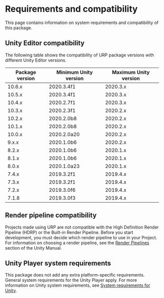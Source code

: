 # Requirements and compatibility

This page contains information on system requirements and compatibility of this package.

## Unity Editor compatibility

The following table shows the compatibility of URP package versions with different Unity Editor versions.

| Package version | Minimum Unity version | Maximum Unity version |
|-----------------|-----------------------|-----------------------|
| 10.6.x          | 2020.3.4f1            | 2020.3.x              |
| 10.5.x          | 2020.3.4f1            | 2020.3.x              |
| 10.4.x          | 2020.2.7f1            | 2020.3.x              |
| 10.3.x          | 2020.2.3f1            | 2020.2.x              |
| 10.2.x          | 2020.2.0b8            | 2020.2.x              |
| 10.1.x          | 2020.2.0b8            | 2020.2.x              |
| 10.0.x          | 2020.2.0a20           | 2020.2.x              |
| 9.x.x           | 2020.1.0b6            | 2020.2.x              |
| 8.2.x           | 2020.1.0b6            | 2020.1.x              |
| 8.1.x           | 2020.1.0b6            | 2020.1.x              |
| 8.0.x           | 2020.1.0a23           | 2020.1.x              |
| 7.4.x           | 2019.3.2f1            | 2019.4.x              |
| 7.3.x           | 2019.3.2f1            | 2019.4.x              |
| 7.2.x           | 2019.3.0f6            | 2019.4.x              |
| 7.1.8           | 2019.3.0f3            | 2019.4.x              |

## Render pipeline compatibility

Projects made using URP are not compatible with the High Definition Render Pipeline (HDRP) or the Built-in Render Pipeline. Before you start development, you must decide which render pipeline to use in your Project. For information on choosing a render pipeline, see the [Render Pipelines](https://docs.unity3d.com/2019.3/Documentation/Manual/render-pipelines.html) section of the Unity Manual.

## Unity Player system requirements

This package does not add any extra platform-specific requirements. General system requirements for the Unity Player apply. For more information on Unity system requirements, see [System requirements for Unity](https://docs.unity3d.com/Manual/system-requirements.html).
